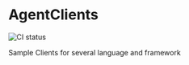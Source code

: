 # AgentClients

![CI status](https://github.com/fira-simurosot/AgentClients/workflows/CI/badge.svg)

Sample Clients for several language and framework
